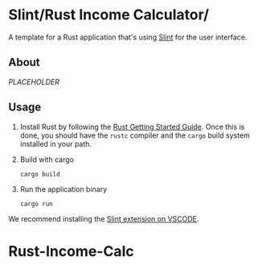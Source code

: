 # Slint/Rust Income Calculator/

A template for a Rust application that's using [Slint](https://slint.rs) for the user interface.

## About

_PLACEHOLDER_

## Usage

1. Install Rust by following the [Rust Getting Started Guide](https://www.rust-lang.org/learn/get-started).
   Once this is done, you should have the `rustc` compiler and the `cargo` build system installed in your path.

2. Build with cargo
   ```
   cargo build
   ```
3. Run the application binary
   ```
   cargo run
   ```

We recommend installing the [Slint extension on VSCODE](https://marketplace.visualstudio.com/items?itemName=Slint.slint).

# Rust-Income-Calc
